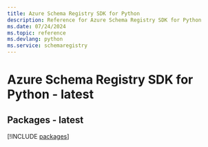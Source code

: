 ```yaml
---
title: Azure Schema Registry SDK for Python
description: Reference for Azure Schema Registry SDK for Python
ms.date: 07/24/2024
ms.topic: reference
ms.devlang: python
ms.service: schemaregistry
---
```

# Azure Schema Registry SDK for Python - latest
## Packages - latest
[!INCLUDE [packages](schema-registry-index.md)]
